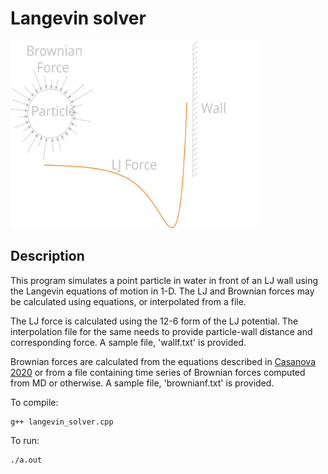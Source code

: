 # Langevin solver
<img src="LangevinSolverImg.svg" width="400" height="300">

## Description
This program simulates a point particle in water in front of an 
LJ wall using the Langevin equations of motion in 1-D. The LJ and
Brownian forces may be calculated using equations, or
interpolated from a file. 

The LJ force is calculated using the 12-6 form of the LJ 
potential. The interpolation file for the same needs to 
provide particle-wall distance and corresponding force. A sample
file, 'wallf.txt' is provided.

Brownian forces are calculated from the equations described
in [Casanova 2020](https://pubs.rsc.org/en/content/articlelanding/2020/NR/D0NR04058D)
or from a file containing time series of Brownian forces
computed from MD or otherwise. A sample file, 'brownianf.txt'
is provided.

To compile: 
```
g++ langevin_solver.cpp
```
To run:
```
./a.out
```
